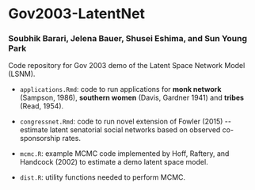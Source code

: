 # Gov2003-LatentNet
### Soubhik Barari, Jelena Bauer, Shusei Eshima, and Sun Young Park

Code repository for Gov 2003 demo of the Latent Space Network Model (LSNM).

* `applications.Rmd`: code to run applications for **monk network** (Sampson, 1986), **southern women** (Davis, Gardner 1941) and **tribes** (Read, 1954).

* `congressnet.Rmd`: code to run novel extension of Fowler (2015) -- estimate latent senatorial social networks based on observed co-sponsorship rates.

* `mcmc.R`: example MCMC code implemented by Hoff, Raftery, and Handcock (2002) to estimate a demo latent space model.

* `dist.R`: utility functions needed to perform MCMC.

